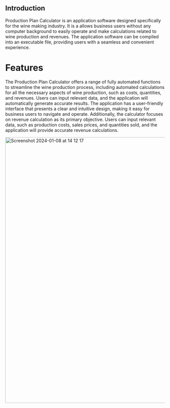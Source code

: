 ## Introduction

Production Plan Calculator is an application software designed specifically for the wine making industry. It is a allows business users without any computer background to easily operate and make calculations related to wine production and revenues. The application software can be compiled into an executable file, providing users with a seamless and convenient experience.

# Features

The Production Plan Calculator offers a range of fully automated functions to streamline the wine production process, including automated calculations for all the necessary aspects of wine production, such as costs, quantities, and revenues. Users can input relevant data, and the application will automatically generate accurate results. The application has a user-friendly interface that presents a clear and intuitive design, making it easy for business users to navigate and operate. Additionally, the calculator focuses on revenue calculation as its primary objective. Users can input relevant data, such as production costs, sales prices, and quantities sold, and the application will provide accurate revenue calculations.


<img width="841" alt="Screenshot 2024-01-08 at 14 12 17" src="https://github.com/Calvin288/Production_Plan_Calculator/assets/84366734/3b285b66-c995-4d9a-a1a9-71de4452ad79">
